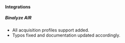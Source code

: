 #### Integrations
##### Binalyze AIR
- All acquisition profiles support added.
- Typos fixed and documentation updated accordingly. 